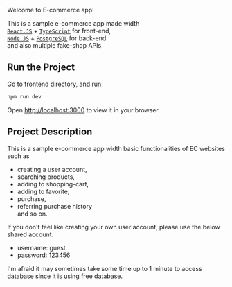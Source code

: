 Welcome to E-commerce app!<br/>

This is a sample e-commerce app made width<br/>
[`React.JS`](https://react.dev/) + [`TypeScript`](https://www.typescriptlang.org/) for front-end,<br/>
[`Node.JS`](https://nodejs.org/) + [`PostgreSQL`](https://www.postgresql.org/) for back-end<br/>
and also multiple fake-shop APIs.<br/>

## Run the Project

Go to frontend directory, and run:

```bash
npm run dev
```

Open [http://localhost:3000](http://localhost:3000) to view it in your browser.

## Project Description

This is a sample e-commerce app width basic functionalities of EC websites such as<br/>

- creating a user account,<br/>
- searching products,<br/>
- adding to shopping-cart,<br/>
- adding to favorite,<br/>
- purchase,<br/>
- referring purchase history<br/>
  and so on.<br/>

If you don't feel like creating your own user account, please use the below shared account.<br/>

- username: guest<br/>
- password: 123456<br/>

I'm afraid it may sometimes take some time up to 1 minute to access database since it is using free database.

